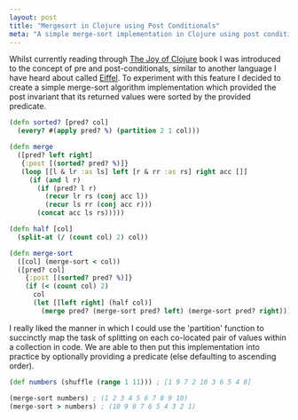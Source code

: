 ```yaml
---
layout: post
title: "Mergesort in Clojure using Post Conditionals"
meta: "A simple merge-sort implementation in Clojure using post conditionals to maintain sort invariant"
---
```


Whilst currently reading through [The Joy of Clojure](https://www.manning.com/books/the-joy-of-clojure) book I was introduced to the concept of pre and post-conditionals, similar to another language I have heard about called [Eiffel](https://en.wikipedia.org/wiki/Eiffel_(programming_language)).
To experiment with this feature I decided to create a simple merge-sort algorithm implementation which provided the post invariant that its returned values were sorted by the provided predicate.
<!--more-->

```clojure
(defn sorted? [pred? col]
  (every? #(apply pred? %) (partition 2 1 col)))

(defn merge
  ([pred? left right]
   {:post [(sorted? pred? %)]}
   (loop [[l & lr :as ls] left [r & rr :as rs] right acc []]
     (if (and l r)
       (if (pred? l r)
         (recur lr rs (conj acc l))
         (recur ls rr (conj acc r)))
       (concat acc ls rs)))))

(defn half [col]
  (split-at (/ (count col) 2) col))

(defn merge-sort
  ([col] (merge-sort < col))
  ([pred? col]
    {:post [(sorted? pred? %)]}
    (if (< (count col) 2)
      col
      (let [[left right] (half col)]
        (merge pred? (merge-sort pred? left) (merge-sort pred? right))))))
```

I really liked the manner in which I could use the 'partition' function to succinctly map the task of splitting on each co-located pair of values within a collection in code.
We are able to then put this implementation into practice by optionally providing a predicate (else defaulting to ascending order).

```clojure
(def numbers (shuffle (range 1 11))) ; [1 9 7 2 10 3 6 5 4 8]

(merge-sort numbers) ; (1 2 3 4 5 6 7 8 9 10)
(merge-sort > numbers) ; (10 9 8 7 6 5 4 3 2 1)
```
